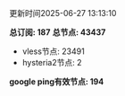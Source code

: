 更新时间2025-06-27 13:13:10

**总订阅: 187**
**总节点: 43437**
- vless节点: 23491
- hysteria2节点: 2

**google ping有效节点: 194**
